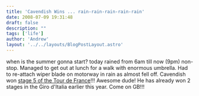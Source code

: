 ```yaml
---
title: 'Cavendish Wins ... rain-rain-rain-rain-rain'
date: 2008-07-09 19:31:48
draft: false
description: ""
tags: ['life']
author: 'Andrew'
layout: '../../layouts/BlogPostLayout.astro'
---
```


when is the summer gonna start? today rained from 6am till now (9pm) non-stop. Managed to get out at lunch for a walk with enormous umbrella. Had to re-attach wiper blade on motorway in rain as almost fell off. Cavendish won [stage 5 of the Tour de France](http://www.cyclingnews.com/road/2008/tour08/?id=results/tour085)!!! Awesome dude! He has already won 2 stages in the Giro d'Italia earlier this year. Come on GB!!!
